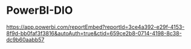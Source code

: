 # PowerBI-DIO

https://app.powerbi.com/reportEmbed?reportId=3ce4a392-e29f-4153-8f9d-bb0faf3f3816&autoAuth=true&ctid=659ce2b8-0714-4198-8c38-dc9b60aabb57
